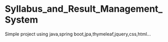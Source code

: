 # Syllabus_and_Result_Management_System
Simple project using java,spring boot,jpa,thymeleaf,jquery,css,html...
